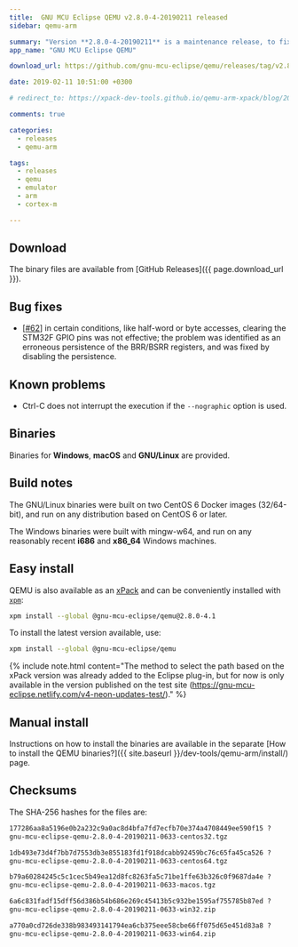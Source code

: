 ```yaml
---
title:  GNU MCU Eclipse QEMU v2.8.0-4-20190211 released
sidebar: qemu-arm

summary: "Version **2.8.0-4-20190211** is a maintenance release, to fix a bug in the STM32F GPIO emulation."
app_name: "GNU MCU Eclipse QEMU"

download_url: https://github.com/gnu-mcu-eclipse/qemu/releases/tag/v2.8.0-4-20190211/

date: 2019-02-11 10:51:00 +0300

# redirect_to: https://xpack-dev-tools.github.io/qemu-arm-xpack/blog/2019/02/11/qemu-v2-8-0-4-20190211-released/

comments: true

categories:
  - releases
  - qemu-arm

tags:
  - releases
  - qemu
  - emulator
  - arm
  - cortex-m

---
```


## Download

The binary files are available from [GitHub Releases]({{ page.download_url }}).

## Bug fixes

- [[#62](https://github.com/gnu-mcu-eclipse/qemu/issues/62)] in certain
  conditions, like half-word or byte accesses, clearing the STM32F GPIO pins
  was not effective; the problem was identified as an erroneous persistence
  of the BRR/BSRR registers, and was fixed by disabling the persistence.

## Known problems

- Ctrl-C does not interrupt the execution if the `--nographic` option is used.

## Binaries

Binaries for **Windows**, **macOS** and **GNU/Linux** are provided.

## Build notes

The GNU/Linux binaries were built on two CentOS 6 Docker images (32/64-bit),
and run on any distribution based on CentOS 6 or later.

The Windows binaries were built with mingw-w64, and run on any reasonably
recent **i686** and **x86_64** Windows machines.

## Easy install

QEMU is also available as an
[xPack](https://www.npmjs.com/package/@gnu-mcu-eclipse/qemu) and can be
conveniently installed with [`xpm`](https://www.npmjs.com/package/xpm):

```sh
xpm install --global @gnu-mcu-eclipse/qemu@2.8.0-4.1
```

To install the latest version available, use:

```sh
xpm install --global @gnu-mcu-eclipse/qemu
```

{% include note.html content="The method to select the path based on the xPack version was already added to the Eclipse plug-in, but for now is only available in the version published on the test site (https://gnu-mcu-eclipse.netlify.com/v4-neon-updates-test/)." %}

## Manual install

Instructions on how to install the binaries are available in the separate [How to install the QEMU binaries?]({{ site.baseurl }}/dev-tools/qemu-arm/install/) page.

## Checksums

The SHA-256 hashes for the files are:

```txt
177286aa8a5196e0b2a232c9a0ac8d4bfa7fd7ecfb70e374a4708449ee590f15 ?
gnu-mcu-eclipse-qemu-2.8.0-4-20190211-0633-centos32.tgz

1db493e73d4f7bb7d7553db3e855183fd1f918dcabb92459bc76c65fa45ca526 ?
gnu-mcu-eclipse-qemu-2.8.0-4-20190211-0633-centos64.tgz

b79a60284245c5c1cec5b49ea12d8fc8263fa5c71be1ffe63b326c0f9687da4e ?
gnu-mcu-eclipse-qemu-2.8.0-4-20190211-0633-macos.tgz

6a6c831fadf15dff56d386b54b686e269c45413b5c932be1595af755785b87ed ?
gnu-mcu-eclipse-qemu-2.8.0-4-20190211-0633-win32.zip

a770a0cd726de338b983493141794ea6cb375eee58cbe66ff075d65e451d83a8 ?
gnu-mcu-eclipse-qemu-2.8.0-4-20190211-0633-win64.zip
```
